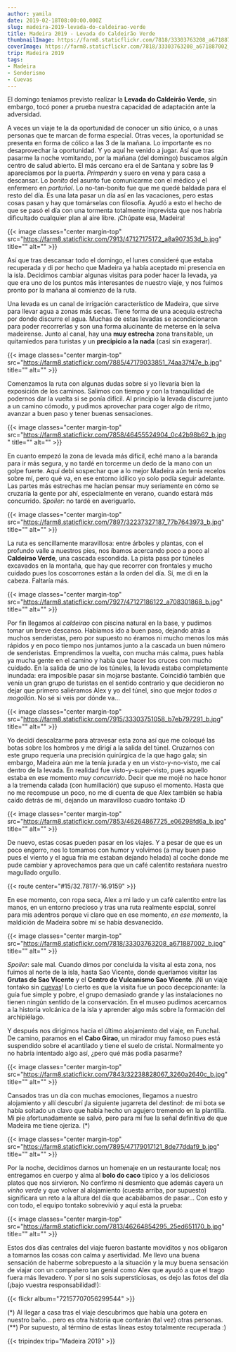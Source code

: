```yaml
---
author: yamila
date: 2019-02-18T08:00:00.000Z
slug: madeira-2019-levada-do-caldeirao-verde
title: Madeira 2019 - Levada do Caldeirão Verde
thumbnailImage: https://farm8.staticflickr.com/7818/33303763208_a671887002_z.jpg
coverImage: https://farm8.staticflickr.com/7818/33303763208_a671887002_b.jpg
trip: Madeira 2019
tags:
- Madeira
- Senderismo
- Cuevas
---
```


El domingo teníamos previsto realizar la **Levada do Caldeirão Verde**, sin embargo, tocó poner a prueba nuestra capacidad de adaptación ante la adversidad.

<!--more-->

A veces un viaje te la da oportunidad de conocer un sitio único, o a unas personas que te marcan de forma especial. Otras veces, la oportunidad se presenta en forma de cólico a las 3 de la mañana. Lo importante es no desaprovechar la oportunidad. Y yo aquí he venido a jugar. Así que tras pasarme la noche vomitando, por la mañana (del domingo) buscamos algún centro de salud abierto. El más cercano era el de Santana y sobre las 9 aparecíamos por la puerta. _Primperán_ y suero en vena y para casa a descansar. Lo _bonito_ del asunto fue comunicarme con el médico y el enfermero en _portuñol_. Lo no-tan-bonito fue que me quedé baldada para el resto del día. Es una lata pasar un día así en las vacaciones, pero estas cosas pasan y hay que tomárselas con filosofía. Ayudó a esto el hecho de que se pasó el día con una tormenta totalmente imprevista que nos habría dificultado cualquier plan al aire libre. ¡Chúpate esa, Madeira!

{{< image classes="center margin-top" src="https://farm8.staticflickr.com/7913/47127175172_a8a907353d_b.jpg" title="" alt="" >}}

Así que tras descansar todo el domingo, el lunes consideré que estaba recuperada y di por hecho que Madeira ya había aceptado mi presencia en la isla. Decidimos cambiar algunas visitas para poder hacer la levada, ya que era uno de los puntos más interesantes de nuestro viaje, y nos fuimos pronto por la mañana al comienzo de la ruta.

Una levada es un canal de irrigación característico de Madeira, que sirve para llevar agua a zonas más secas. Tiene forma de una acequia estrecha por donde discurre el agua. Muchas de estas levadas se acondicionaron para poder recorrerlas y son una forma alucinante de meterse en la selva madeirense. Junto al canal, hay una **muy estrecha** zona transitable, un quitamiedos para turistas y un **precipicio a la nada** (casi sin exagerar).

{{< image classes="center margin-top" src="https://farm8.staticflickr.com/7885/47179033851_74aa37f47e_b.jpg" title="" alt="" >}}

Comenzamos la ruta con algunas dudas sobre si yo llevaría bien la exposición de los caminos. Salimos con tiempo y con la tranquilidad de podernos dar la vuelta si se ponía difícil. Al principio la levada discurre junto a un camino cómodo, y pudimos aprovechar para coger algo de ritmo, avanzar a buen paso y tener buenas sensaciones.

{{< image classes="center margin-top" src="https://farm8.staticflickr.com/7858/46455524904_0c42b98b62_b.jpg" title="" alt="" >}}

En cuanto empezó la zona de levada más difícil, eché mano a la baranda para ir más segura, y no tardé en torcerme un dedo de la mano con un golpe fuerte. Aquí debí sospechar que a lo mejor Madeira aún tenía recelos sobre mí, pero qué va, en ese entorno idílico yo solo podía seguir adelante. Las partes más estrechas me hacían pensar muy seriamente en cómo se cruzaría la gente por ahí, especialmente en verano, cuando estará más concurrido. _Spoiler_: no tardé en averiguarlo.

{{< image classes="center margin-top" src="https://farm8.staticflickr.com/7897/32237327187_77b7643973_b.jpg" title="" alt="" >}}

La ruta es sencillamente maravillosa: entre árboles y plantas, con el profundo valle a nuestros pies, nos íbamos acercando poco a poco al **Caldeirao Verde**, una cascada escondida. La pista pasa por túneles excavados en la montaña, que hay que recorrer con frontales y mucho cuidado pues los coscorrones están a la orden del día. Sí, me di en la cabeza. Faltaría más.

{{< image classes="center margin-top" src="https://farm8.staticflickr.com/7927/47127186122_a708301868_b.jpg" title="" alt="" >}}

Por fin llegamos al _caldeirao_ con piscina natural en la base, y pudimos tomar un breve descanso. Habíamos ido a buen paso, dejando atrás a muchos senderistas, pero por supuesto no éramos ni mucho menos los más rápidos y en poco tiempo nos juntamos junto a la cascada un buen número de senderistas. Emprendimos la vuelta, con mucha más calma, pues había ya mucha gente en el camino y había que hacer los cruces con mucho cuidado. En la salida de uno de los túneles, la levada estaba completamente inundada: era imposible pasar sin mojarse bastante. Coincidió también que venía un gran grupo de turistas en el sentido contrario y que decidieron no dejar que primero saliéramos Alex y yo del túnel, sino que mejor _todos a mogollón_. No sé si veis por dónde va...

{{< image classes="center margin-top" src="https://farm8.staticflickr.com/7915/33303751058_b7eb797291_b.jpg" title="" alt="" >}}

Yo decidí descalzarme para atravesar esta zona así que me coloqué las botas sobre los hombros y me dirigí a la salida del túnel. Cruzarnos con este grupo requería una precisión quirúrgica de la que hago gala; sin embargo, Madeira aún me la tenía jurada y en un visto-y-no-visto, me caí dentro de la levada. En realidad fue visto-y-super-visto, pues aquello estaba en ese momento _muy concurrido_. Decir que me mojé no hace honor a la tremenda calada (con humillación) que supuso el momento. Hasta que no me recompuse un poco, no me di cuenta de que Alex también se había caído detrás de mí, dejando un maravilloso cuadro tontako :D

{{< image classes="center margin-top" src="https://farm8.staticflickr.com/7853/46264867725_e06298fd6a_b.jpg" title="" alt="" >}}

De nuevo, estas cosas pueden pasar en los viajes. Y a pesar de que es un poco engorro, nos lo tomamos con humor y volvimos (a muy buen paso pues el viento y el agua fría me estaban dejando helada) al coche donde me pude cambiar y aprovechamos para que un café calentito restañara nuestro magullado orgullo.

{{< route center="#15/32.7817/-16.9159" >}}

En ese momento, con ropa seca, Alex a mi lado y un café calentito entre las manos, en un entorno precioso y tras una ruta realmente espcial, sonreí para mis adentros porque vi claro que en ese momento, _en ese momento_, la maldición de Madeira sobre mí se había desvanecido.

{{< image classes="center margin-top" src="https://farm8.staticflickr.com/7818/33303763208_a671887002_b.jpg" title="" alt="" >}}

_Spoiler_: sale mal. Cuando dimos por concluida la visita al esta zona, nos fuimos al norte de la isla, hasta Sao Vicente, donde queríamos visitar las **Grutas de Sao Vicente** y el **Centro de Vulcanismo Sao Vicente**. ¡Ni un viaje tontako sin <a href="/tags/cuevas" target="_blank">cuevas</a>! Lo cierto es que la visita fue un poco decepcionante: la guía fue simple y pobre, el grupo demasiado grande y las instalaciones no tienen ningún sentido de la conservación. En el museo pudimos acercarnos a la historia volcánica de la isla y aprender algo más sobre la formación del archipiélago.

Y después nos dirigimos hacia el último alojamiento del viaje, en Funchal. De camino, paramos en el **Cabo Girao**, un mirador muy famoso pues está suspendido sobre el acantilado y tiene el suelo de cristal. Normalmente yo no habría intentado algo así, ¿pero qué más podía pasarme?

{{< image classes="center margin-top" src="https://farm8.staticflickr.com/7843/32238828067_3260a2640c_b.jpg" title="" alt="" >}}

Cansados tras un día con muchas emociones, llegamos a nuestro alojamiento y allí descubrí ¡la siguiente jugarreta del destino!: de mi bota se había soltado un clavo que había hecho un agujero tremendo en la plantilla. Mi pie afortunadamente se salvó, pero para mí fue la señal definitiva de que Madeira me tiene ojeriza. (\*)

{{< image classes="center margin-top" src="https://farm8.staticflickr.com/7895/47179017121_8de77ddaf9_b.jpg" title="" alt="" >}}

Por la noche, decidimos darnos un homenaje en un restaurante local; nos entregamos en cuerpo y alma al **bolo do caco** típico y a los deliciosos platos que nos sirvieron. No confirmo ni desmiento que además cayera un _vinho verde_ y que volver al alojamiento (cuesta arriba, por supuesto) significara un reto a la altura del día que acabábamos de pasar... Con esto y con todo, el equipo tontako sobrevivió y aquí está la prueba:

{{< image classes="center margin-top" src="https://farm8.staticflickr.com/7813/46264854295_25ed651170_b.jpg" title="" alt="" >}}

Estos dos días centrales del viaje fueron bastante moviditos y nos obligaron a tomarnos las cosas con calma y asertividad. Me llevo una buena sensación de haberme sobrepuesto a la situación y la muy buena sensación de viajar con un compañero tan genial como Alex que ayudó a que el trago fuera más llevadero. Y por si no sois supersticiosas, os dejo las fotos del día (¡bajo vuestra responsabilidad!):

{{< flickr album="72157707056299544" >}}

(\*) Al llegar a casa tras el viaje descubrimos que había una gotera en nuestro baño... pero es otra historia que contarán (tal vez) otras personas.
(\*\*) Por supuesto, al término de estas líneas estoy totalmente recuperada :)

{{< tripindex trip="Madeira 2019" >}}
